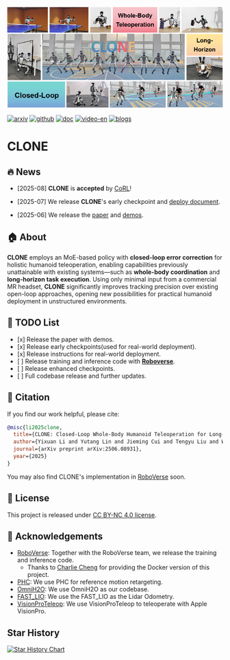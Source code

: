 [![demo](./resources/teaser.png "demo")](https://player.vimeo.com/video/1092360484?h=1c4f4e6711)
<div id="top" align="left">

[![arxiv](https://img.shields.io/badge/arXiv%202506.08931-red?logo=arxiv)](https://arxiv.org/abs/2506.08931)
[![github](https://img.shields.io/badge/Project-0065D3?logo=rocket&logoColor=white)](https://humanoid-clone.github.io/)
[![doc](https://img.shields.io/badge/Document-FFA500?logo=readthedocs&logoColor=white)](https://github.com/humanoid-clone/CLONE/blob/main/README.md)
[![video-en](https://img.shields.io/badge/Video-Vimeo-D33847)](https://player.vimeo.com/video/1092360484?h=1c4f4e6711)
[![blogs](https://img.shields.io/badge/Blogs-Deployment-da282a)](https://yutang-lin.github.io/blog/)
</div>

# CLONE

## 🔥 News

- \[2025-08\] **CLONE** is **accepted** by [CoRL](https://www.corl.org)!

- \[2025-07\] We release **CLONE**'s early checkpoint and [deploy document](https://github.com/humanoid-clone/CLONE/blob/main/deploy/README.md).

- \[2025-06\] We release the [paper](https://arxiv.org/abs/2506.08931) and [demos]().




## 🏠 About

<!-- ![Teaser](assets/teaser.jpg) -->

**CLONE** employs an MoE-based policy with <b>closed-loop error correction</b> for holistic humanoid teleoperation, enabling capabilities previously unattainable with existing systems—such as <b>whole-body coordination</b> and <b>long-horizon task execution</b>.
Using only minimal input from a commercial MR headset, **CLONE** significantly improves tracking precision over existing open-loop approaches, opening new possibilities for practical humanoid deployment in unstructured environments.







<!-- ## 📚 Getting Started

### Prerequisites


### Installation


### Training and Deployment -->








## 📝 TODO List

- \[x\] Release the paper with demos.
- \[x\] Release early checkpoints(used for real-world deployment).
- \[x\] Release instructions for real-world deployment.
- \[ \] Release training and inference code with [**Roboverse**](https://github.com/RoboVerseOrg/RoboVerse).
- \[ \] Release enhanced checkpoints.
- \[ \] Full codebase release and further updates.


## 🔗 Citation

If you find our work helpful, please cite:

```bibtex
@misc{li2025clone,
  title={CLONE: Closed-Loop Whole-Body Humanoid Teleoperation for Long-Horizon Tasks}, 
  author={Yixuan Li and Yutang Lin and Jieming Cui and Tengyu Liu and Wei Liang and Yixin Zhu and Siyuan Huang},
  journal={arXiv preprint arXiv:2506.08931}, 
  year={2025}
}
```
You may also find CLONE's implementation in [RoboVerse](https://github.com/RoboVerseOrg/RoboVerse) soon.

</details>

## 📄 License

This project is released under [CC BY-NC 4.0 license](https://creativecommons.org/licenses/by-nc/4.0/deed.en).


## 👏 Acknowledgements
- [RoboVerse](https://github.com/RoboVerseOrg/RoboVerse): Together with the RoboVerse team, we release the training and inference code.
  - Thanks to [Charlie Cheng](https://charlietcheng.github.io/) for providing the Docker version of this project.
- [PHC](https://github.com/ZhengyiLuo/PHC): We use PHC for reference motion retargeting.
- [OmniH2O](https://github.com/LeCAR-Lab/human2humanoid): We use OmniH2O as our codebase.
- [FAST_LIO](https://github.com/LeCAR-Lab/human2humanoid): We use the FAST_LIO as the Lidar Odometry.
- [VisionProTeleop](https://github.com/Improbable-AI/VisionProTeleop): We use VisionProTeleop to teleoperate with Apple VisionPro.


## Star History

[![Star History Chart](https://api.star-history.com/svg?repos=humanoid-clone/CLONE&type=Date)](https://www.star-history.com/#humanoid-clone/CLONE&Date)
